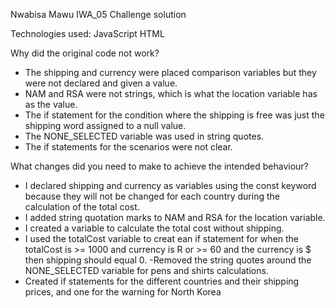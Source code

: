 Nwabisa Mawu IWA_05 Challenge solution

Technologies used: JavaScript HTML

Why did the original code not work?
- The shipping and currency were placed comparison variables but they were not declared and given a value.
- NAM and RSA were not strings, which is what the location variable has as the value.
- The if statement for the condition where the shipping is free was just the shipping word assigned to a null value.
- The NONE_SELECTED variable was used in string quotes.
- The if statements for the scenarios were not clear.

What changes did you need to make to achieve the intended behaviour?
- I declared shipping and currency as variables using the const keyword because they will not be changed for each country during the calculation of the total cost.
- I added string quotation marks to NAM and RSA for the location variable.
- I created a variable to calculate the total cost without shipping.
- I used the totalCost variable to creat ean if statement for when the totalCost is >= 1000 and currency is R or >= 60 and the currency is $ then shipping should equal 0.
-Removed the string quotes around the NONE_SELECTED variable for pens and shirts calculations.
- Created if statements for the different countries and their shipping prices, and one for the warning for North Korea

